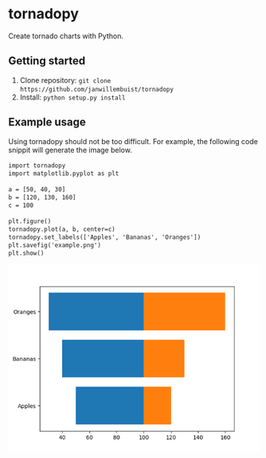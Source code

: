 # tornadopy

Create tornado charts with Python.

## Getting started

1. Clone repository: `git clone https://github.com/janwillembuist/tornadopy`
2. Install: `python setup.py install`


## Example usage

Using tornadopy should not be too difficult. For example, the following code snippit will generate the image below.

```
import tornadopy
import matplotlib.pyplot as plt

a = [50, 40, 30]
b = [120, 130, 160]
c = 100

plt.figure()
tornadopy.plot(a, b, center=c)
tornadopy.set_labels(['Apples', 'Bananas', 'Oranges'])
plt.savefig('example.png')
plt.show()
```

![exampleplot](example.png)